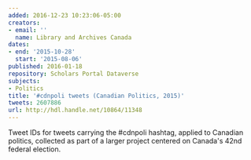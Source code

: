 ```yaml
---
added: 2016-12-23 10:23:06-05:00
creators:
- email: ''
  name: Library and Archives Canada
dates:
- end: '2015-10-28'
  start: '2015-08-06'
published: 2016-01-18
repository: Scholars Portal Dataverse
subjects:
- Politics
title: '#cdnpoli tweets (Canadian Politics, 2015)'
tweets: 2607886
url: http://hdl.handle.net/10864/11348
---
```


Tweet IDs for tweets carrying the #cdnpoli hashtag, applied to Canadian politics, collected as part of a larger project centered on Canada's 42nd federal election.
